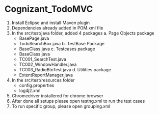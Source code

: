 # Cognizant_TodoMVC

1. Install Eclipse and install Maven plugin
2. Dependencies already added in POM.xml file
3. In the src/test/java folder, added 4 packages
   a. Page Objects package
     - BasePage.java
     - TodoSearchBox.java
   b. TestBase Package
     - BaseClass.java
   c. Testcases package
     - BaseClass.java
     - TC001_SearchTest.java
     - TC002_WindowHandler.java
     - TC003_RadioBtnTest.java
   d.  Utilities package
     - ExtentReportManager.java
4. In the src/test/resources folder
     - config.properties 
     - log4j2.xml
5. Chromedriver installered for chrome browser
6. After done all setups please open testng.xml to run the test cases
7. To run specific group, please open grouping.xml
